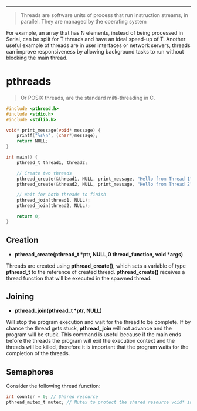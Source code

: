 ***
> Threads are software units of process that run instruction streams, in parallel. They are managed by the operating system

For example, an array that has N elements, instead of being processed in Serial, can be split for T threads and have an ideal speed-up of T.
Another useful example of threads are in user interfaces or network servers, threads can improve responsiveness by allowing background tasks to run without blocking the main thread.

# pthreads

>Or POSIX threads, are the standard milti-threading in C.
```C
#include <pthread.h>
#include <stdio.h>
#include <stdlib.h>

void* print_message(void* message) {
    printf("%s\n", (char*)message);
    return NULL;
}

int main() {
    pthread_t thread1, thread2;

    // Create two threads
    pthread_create(&thread1, NULL, print_message, "Hello from Thread 1");
    pthread_create(&thread2, NULL, print_message, "Hello from Thread 2");

    // Wait for both threads to finish
    pthread_join(thread1, NULL);
    pthread_join(thread2, NULL);

    return 0;
}
```

## Creation
- **pthread_create(pthread_t \*ptr, NULL,0 thread_function, void \*args)**

Threads are created using **pthread_create()**, which sets a variable of type **pthread_t**  to the reference of created thread. **pthread_create()** receives a thread function that will be executed in the spawned thread.
## Joining
- **pthread_join(pthread_t \*ptr, NULL)**

Will stop the program execution and wait for the thread to be complete. If by chance the thread gets stuck, **pthread_join** will not advance and the program will be stuck.
This command is useful because if the main ends before the threads the program will exit the execution context and the threads will be killed, therefore it is important that the program waits for the completion of the threads.

## Semaphores

Consider the following thread function:
```C
int counter = 0; // Shared resource 
pthread_mutex_t mutex; // Mutex to protect the shared resource void* increment_counter(void* arg) { for (int i = 0; i < 100000; ++i) { // Lock the mutex before accessing the shared variable pthread_mutex_lock(&mutex); ++counter; // Critical section pthread_mutex_unlock(&mutex); // Unlock the mutex after accessing } return NULL; }
```
